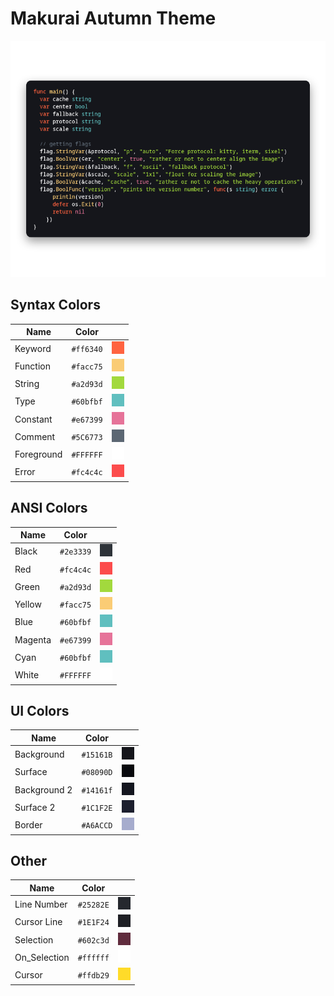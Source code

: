 # Makurai Autumn Theme

<div align=center>

![Theme Preview](../../dogs/autumn/thumbnail.png)
</div>

## Syntax Colors
| Name      | Color          | |
|-----------|----------------|-|
| Keyword   | `#ff6340` | ![keyword](../../dogs/autumn/keyword.png) |
| Function  | `#facc75` | ![function](../../dogs/autumn/function.png) |
| String    | `#a2d93d` | ![string](../../dogs/autumn/string.png) |
| Type      | `#60bfbf` | ![type](../../dogs/autumn/type.png) |
| Constant  | `#e67399` | ![constant](../../dogs/autumn/constant.png) |
| Comment   | `#5C6773` | ![comment](../../dogs/autumn/comment.png) |
| Foreground| `#FFFFFF` | ![foreground](../../dogs/autumn/foreground.png) |
| Error     | `#fc4c4c` | ![error](../../dogs/autumn/error.png) |

## ANSI Colors
| Name    | Color                              |                                                       |
| ------- | ---------------------------------- | ----------------------------------------------------- |
| Black   | `#2e3339`   | ![black](../../dogs/autumn/black.png)     |
| Red     | `#fc4c4c`     | ![red](../../dogs/autumn/red.png)         |
| Green   | `#a2d93d`   | ![green](../../dogs/autumn/green.png)     |
| Yellow  | `#facc75`  | ![yellow](../../dogs/autumn/yellow.png)   |
| Blue    | `#60bfbf`    | ![blue](../../dogs/autumn/blue.png)       |
| Magenta | `#e67399` | ![magenta](../../dogs/autumn/magenta.png) |
| Cyan    | `#60bfbf`    | ![cyan](../../dogs/autumn/cyan.png)       |
| White   | `#FFFFFF`   | ![white](../../dogs/autumn/white.png)     |

## UI Colors
| Name          | Color           | |
|---------------|-----------------|-|
| Background    | `#15161B` | ![bg](../../dogs/autumn/bg.png) |
| Surface       | `#08090D` | ![surface](../../dogs/autumn/surface.png) |
| Background 2  | `#14161f` | ![bg_alt](../../dogs/autumn/bg_alt.png) |
| Surface 2     | `#1C1F2E` | ![surface_alt](../../dogs/autumn/surface_alt.png) |
| Border        | `#A6ACCD` | ![border](../../dogs/autumn/border.png) |

## Other
| Name         | Color           | |
|--------------|-----------------|-|
| Line Number  | `#25282E` | ![line_nr](../../dogs/autumn/line_nr.png) |
| Cursor Line  | `#1E1F24` | ![cursor_line](../../dogs/autumn/cursor_line.png) |
| Selection    | `#602c3d` | ![selection](../../dogs/autumn/selection.png) |
| On_Selection | `#ffffff` | ![on_selection](../../dogs/autumn/on_selection.png) |
| Cursor       | `#ffdb29` | ![cursor](../../dogs/autumn/cursor.png) |
